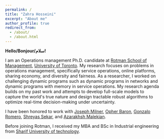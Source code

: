 ```yaml
---
permalink: /
title: "Zahra Hosseini"
excerpt: "About me"
author_profile: true
redirect_from: 
  - /about/
  - /about.html
---
```


**Hello/Bonjour/سلام!**

I am an Operations management Ph.D. candidate at [Rotman School of Management](https://www.rotman.utoronto.ca/), [University of Toronto](https://www.utoronto.ca/). My research focuses on problems in operations management, specifically service operations, online platforms, sharing economy, and diversity and fairness. As a researcher, I worked on challenging dynamic programs such as dynamic programs in networks and dynamic programs with memory in service operations. My research agenda builds on my past work and attempts to develop full-scale models to capture the world's true nature and design tractable robust algorithms to optimize real-time decision-making under uncertainty.

I have been honored to work with [Joseph Milner](https://www.rotman.utoronto.ca/FacultyAndResearch/Faculty/FacultyBios/Milner), [Opher Baron](https://www.rotman.utoronto.ca/facultyandresearch/faculty/facultybios/baron), [Gonzalo Romero](https://www.rotman.utoronto.ca/FacultyAndResearch/Faculty/FacultyBios/Romero), [Shreyas Sekar](https://www.rotman.utoronto.ca/FacultyAndResearch/Faculty/FacultyBios/Sekar), and [Azarakhsh Malekian](https://www.rotman.utoronto.ca/FacultyAndResearch/Faculty/FacultyBios/Malekian.aspx). 

Before joining Rotman, I received my MBA and BSc in Industrial engineering from [Sharif University of technology](https://en.sharif.edu/). 